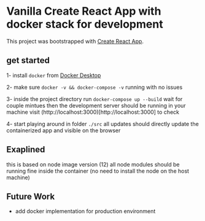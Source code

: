 # Vanilla Create React App with docker stack for development

This project was bootstrapped with [Create React App](https://github.com/facebook/create-react-app).

## get started

1- install `docker` from [Docker Desktop](https://www.docker.com/products/docker-desktop)

2- make sure `docker -v && docker-compose -v` running with no issues

3- inside the project directory run ` docker-compose up --build `  wait for couple mintues then the development server should be running in your machine visit (http://localhost:3000)[http://localhost:3000] to check

4- start playing around in folder `./src` all updates should directly update the containerized app and visible on the browser

## Exaplined

this is based on node image version (12)
all node modules should be running fine inside the container (no need to install the node on the host machine)


## Future Work
- add docker implementation for production environment
